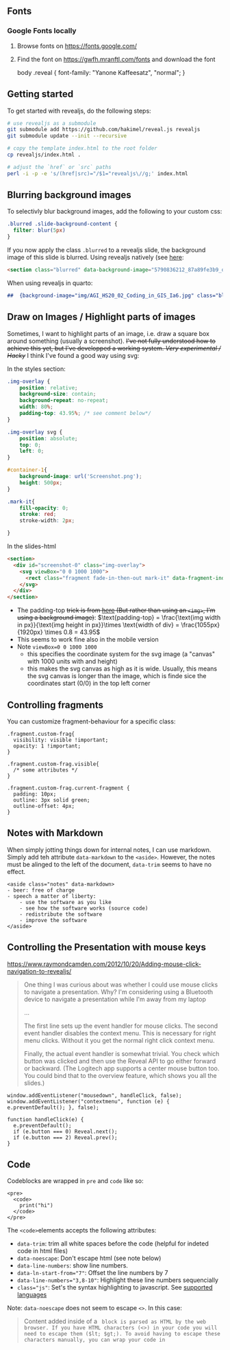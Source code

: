 
## Fonts

### Google Fonts locally

1. Browse fonts on https://fonts.google.com/
2. Find the font on https://gwfh.mranftl.com/fonts and download the font


    body .reveal {
        font-family: "Yanone Kaffeesatz", "normal";
    }





## Getting started

To get started with revealjs, do the following steps:

```sh
# use revealjs as a submodule
git submodule add https://github.com/hakimel/reveal.js revealjs
git submodule update --init --recursive

# copy the template index.html to the root folder
cp revealjs/index.html .

# adjust the `href` or `src` paths
perl -i -p -e 's/(href|src)="/$1="revealjs\//g;' index.html 
```


## Blurring background images

To selectivly blur background images, add the following to your custom css:

```css
.blurred .slide-background-content {
  filter: blur(5px)
}
```

If you now apply the class `.blurred` to a revealjs slide, the background image of this slide is blurred. Using revealjs natively (see [here](https://github.com/ratnanil/zhaw-statistiker-2022/blob/4d04aa613f3f5af0806b9c94ad1c924ce3a73bfc/index.html#L148):

```html
<section class="blurred" data-background-image="5790836212_87a89fe3b9_o.jpg">
``` 

When using revealjs in quarto:

```md
##  {background-image="img/AGI_HS20_02_Coding_in_GIS_Ia6.jpg" class="blurred"}
```

## Draw on Images / Highlight parts of images

Sometimes, I want to highlight parts of an image, i.e. draw a square box around something (usually a screenshot). ~~I've not fully understood how to achieve this yet, but I've developped a working system. *Very experimental / Hacky*~~ I think I've found a good way using svg:

In the styles section:

```css
.img-overlay {
    position: relative;
    background-size: contain;
    background-repeat: no-repeat;
    width: 80%;
    padding-top: 43.95%; /* see comment below*/
}

.img-overlay svg {
    position: absolute;
    top: 0;
    left: 0;
}

#container-1{
    background-image: url('Screenshot.png');
    height: 500px;
}

.mark-it{
    fill-opacity: 0;
    stroke: red;
    stroke-width: 2px;

}
```


In the slides-html

```html
<section>				
  <div id="screenshot-0" class="img-overlay">
    <svg viewBox="0 0 1000 1000">
      <rect class="fragment fade-in-then-out mark-it" data-fragment-index="4" ry="5" x="785" y="288" width="100", height="22"/>
    </svg>
  </div>
</section>
``` 

- The padding-top ~~trick is from [here](https://stackoverflow.com/a/43806724/4139249) (But rather than using an `<img>`, I'm using a background image)~~: $\text{padding-top} = \frac{\text{img width in px}}{\text{img height in px}}\times \text{width of div} = \frac{1055px}{1920px} \times 0.8 = 43.95$
- This seems to work fine also in the mobile version
- Note `viewBox=0 0 1000 1000`
  - this specifies the coordinate system for the svg image (a "canvas" with 1000 units with and height)
  - this makes the svg canvas as high as it is wide. Usually, this means the svg canvas is longer than the image, which is finde sice the coordinates start (0/0) in the top left corner



## Controlling fragments

You can customize fragment-behaviour for a specific class:

```
.fragment.custom-frag{
  visibility: visible !important;
  opacity: 1 !important;
}

.fragment.custom-frag.visible{
  /* some attributes */
}

.fragment.custom-frag.current-fragment {
  padding: 10px;
  outline: 3px solid green;
  outline-offset: 4px;
}
```


## Notes with Markdown

When simply jotting things down for internal notes, I can use markdown. Simply add teh attribute `data-markdown` to the `<aside>`. However, the notes must be alinged to the left of the document, `data-trim` seems to have no effect.

```
<aside class="notes" data-markdown>
- beer: free of charge
- speech a matter of liberty:
    - use the software as you like
    - see how the software works (source code)
    - redistribute the software
    - improve the software                              
</aside>

```

## Controlling the Presentation with mouse keys


https://www.raymondcamden.com/2012/10/20/Adding-mouse-click-navigation-to-revealjs/

> One thing I was curious about was whether I could use mouse clicks to navigate a presentation. Why? I'm considering using a Bluetooth device to navigate a presentation while I'm away from my laptop
> 
> ...
> 
> The first line sets up the event handler for mouse clicks. The second event handler disables the context menu. This is necessary for right menu clicks. Without it you get the normal right click context menu.
> 
> Finally, the actual event handler is somewhat trivial. You check which button was clicked and then use the Reveal API to go either forward or backward. (The Logitech app supports a center mouse button too. You could bind that to the overview feature, which shows you all the slides.)

```
window.addEventListener("mousedown", handleClick, false);
window.addEventListener("contextmenu", function (e) { e.preventDefault(); }, false);

function handleClick(e) {
  e.preventDefault();
  if (e.button === 0) Reveal.next();
  if (e.button === 2) Reveal.prev();
}
```


## Code

Codeblocks are wrapped in `pre` and `code` like so:

    <pre>
      <code>
        print("hi")
      </code>
    </pre>


The `<code>`elements accepts the following attributes:

- `data-trim`: trim all white spaces before the code (helpful for indeted code in html files)
- `data-noescape`: Don't escape html (see note below)
- `data-line-numbers`: show line numbers.
- `data-ln-start-from="7"`: Offset the line numbers by 7
- `data-line-numbers="3,8-10"`: Highlight these line numbers sequencially
- `class="js"`: Set's the syntax highlighting to javascript. See [supported languages](https://highlightjs.readthedocs.io/en/latest/supported-languages.html)


Note: `data-noescape` does not seem to escape `<>`. In this case:

> Content added inside of a <code> block is parsed as HTML by the web browser. If you have HTML characters (<>) in your code you will need to escape them ($lt; $gt;).
> To avoid having to escape these characters manually, you can wrap your code in <script type="text/template"> and we'll handle it for you.

## Decker

https://github.com/mbotsch/mb-reveal-plugins/issues/7

> I teamed up with some other people to develop a tool named [decker](https://github.com/decker-edu/decker), which compiles slides written in Markdown to a Reveal presentation and is also used to present these slides. It contains a couple of Reveal plugins, including one for chartjs, which is a decker-customized version of [this original](https://github.com/rajgoel/reveal.js-plugins).
> 
> If you are interested, [here](https://ls7-gv.cs.tu-dortmund.de/downloads/elearning/slides/eLearning-deck.html#/title-slide) is an example presentation that demonstrates what we can do (unfortunately it's in German). [Here](https://github.com/mbotsch/eLearning) is the source code for this presentation.



## Header / Footer

- For a footer only on a single slide, try this: https://github.com/hakimel/reveal.js/issues/180#issuecomment-1140166635
- For a header / footer on every page, add something like this *after* the `div` with the class `reveal` and *before* the `script` tags

      <div style="top: 10px; left: 10px; position: absolute;">
		<img src="images/zhaw_sw_neg.png" style="height: 40px;">
	  </div>

## Plugins


- [reveal.js-notes-pointer](https://github.com/djsutherland/reveal.js-notes-pointer): A laser pointer usable in the speaker mode
  - see example http://www.ratnaweera.xyz/reveal.js-notes-pointer/example.html
